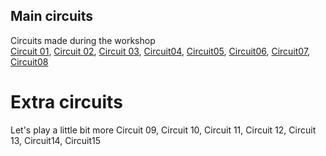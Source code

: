 ## Main circuits
Circuits made during the workshop  
[Circuit 01](https://www.tinkercad.com/things/hkREu1wtgZO-circuit-1?sharecode=BYw1-nFWBrCQGk7q2-ulKwA5C_sh5ExD2xSxZYLymnI), 
[Circuit 02](https://www.tinkercad.com/things/iJjkeGyxKHh-circuit-2?sharecode=VH54_SB5R2dCYthJnViYKxf9gEtQGfP6SXaReGMb93c), 
[Circuit 03](https://www.tinkercad.com/things/1VlFqXXbumq-circuit-3?sharecode=zK4XUSOX-HMJaaCmU8zmV1UJ1uCgVXMj3JZE76QSaXY), 
[Circuit04](https://www.tinkercad.com/things/1FSl56Bv3NV-circuit-4?sharecode=c9k2LtO-GqohTOuUoMwFqsXed78uHGci1Omr4PJeugw),
[Circuit05](https://www.tinkercad.com/things/g79iPl5WbTS-circuit-5?sharecode=Xo8AjHn3BDJ3QrBgDpPUZCXUsGGfdw1NjDAILjckpEc),
[Circuit06](https://www.tinkercad.com/things/ewHP2PHqmM9-circuit-6?sharecode=atRURgL2iYLPpdsIkPR77OhjYEsFfulGxLjatPztU6A),
[Circuit07](https://www.tinkercad.com/things/9GohJ2lNTTq-circuit-7?sharecode=rL2QLvp70Y8aAuXzoeobGed1MTJgrYh88QsKd9A3NHQ),
[Circuit08](https://www.tinkercad.com/things/e7uUpDU4XTC-circuit-8?sharecode=GwXP8lxYJ65vV8hnLV5y2PXqni781RvH4_HjV4I-Yck)

# Extra circuits
Let's play a little bit more
Circuit 09, Circuit 10, Circuit 11, Circuit 12, Circuit 13, Circuit14, Circuit15
